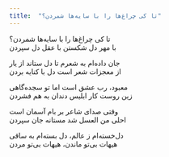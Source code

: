 ```yaml
---
title:  "تا کی چراغ‌ها را با سایه‌ها شمردن؟"
---
```


تا کی چراغ‌ها را با سایه‌ها شمردن؟  
با مهر دل شکستن با عقل دل سپردن  

جان داده‌ام به شعرم تا دل ستاند از یار  
از معجزات شعر است دل با کنایه بردن  

معبود، رب عشق است اما تو سجده‌گاهی  
زین روست کار ابلیس دندان به هم فشردن  

وقتی صدای شاعر بر بام آسمان است  
احلی من العسل شد مستانه جان سپردن  

دل‌خسته‌ام ز عالم، دل بسته‌ام به ساقی  
هیهات بی‌تو ماندن، هیهات بی‌تو مردن  
